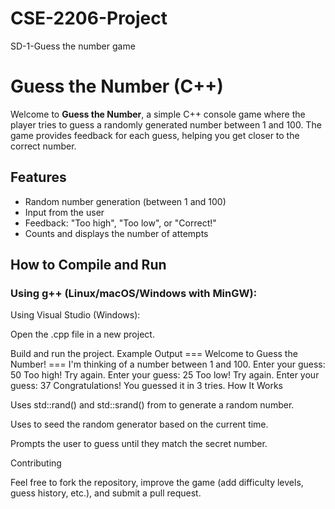 # CSE-2206-Project
SD-1-Guess the number game
#  Guess the Number (C++)

Welcome to **Guess the Number**, a simple C++ console game where the player tries to guess a randomly generated number between 1 and 100. The game provides feedback for each guess, helping you get closer to the correct number.

## Features

- Random number generation (between 1 and 100)
- Input from the user
- Feedback: "Too high", "Too low", or "Correct!"
- Counts and displays the number of attempts

##  How to Compile and Run

### Using g++ (Linux/macOS/Windows with MinGW):
Using Visual Studio (Windows):

Open the .cpp file in a new project.

Build and run the project.
Example Output
=== Welcome to Guess the Number! ===
I'm thinking of a number between 1 and 100.
Enter your guess: 50
Too high! Try again.
Enter your guess: 25
Too low! Try again.
Enter your guess: 37
Congratulations! You guessed it in 3 tries.
 How It Works

Uses std::rand() and std::srand() from <cstdlib> to generate a random number.

Uses <ctime> to seed the random generator based on the current time.

Prompts the user to guess until they match the secret number.

 Contributing

Feel free to fork the repository, improve the game (add difficulty levels, guess history, etc.), and submit a pull request.
